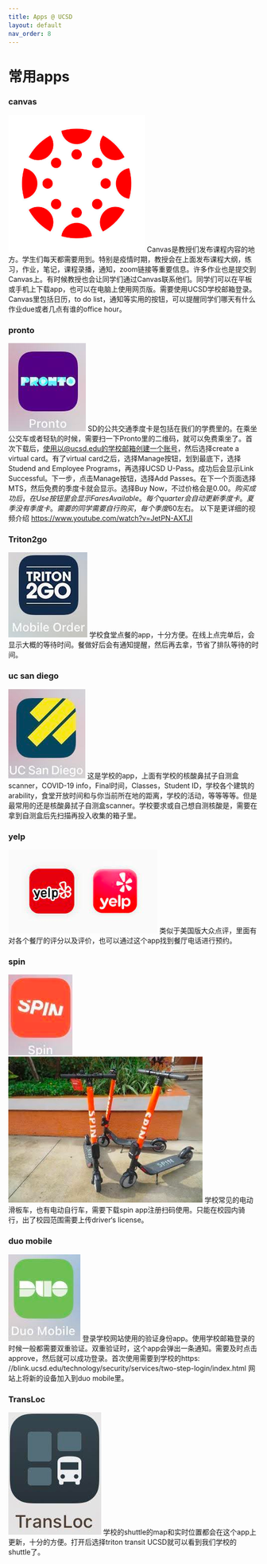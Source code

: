 ```yaml
---
title: Apps @ UCSD
layout: default
nav_order: 8
---
```


# 常用apps

### canvas

![img.png](../../images/apps/img.png)
Canvas是教授们发布课程内容的地方。学生们每天都需要用到。特别是疫情时期，教授会在上面发布课程大纲，练习，作业，笔记，课程录播，通知，zoom链接等重要信息。许多作业也是提交到Canvas上。有时候教授也会让同学们通过Canvas联系他们。同学们可以在平板或手机上下载app，也可以在电脑上使用网页版。需要使用UCSD学校邮箱登录。Canvas里包括日历，to
do list，通知等实用的按钮，可以提醒同学们哪天有什么作业due或者几点有谁的office hour。

### pronto
![img_1.png](../../images/apps/img_1.png)
SD的公共交通季度卡是包括在我们的学费里的。在乘坐公交车或者轻轨的时候，需要扫一下Pronto里的二维码，就可以免费乘坐了。首次下载后，使用以@ucsd.edu的学校邮箱创建一个账号，然后选择create
a virtual card。有了virtual card之后，选择Manage按钮，划到最底下，选择Studend and Employee Programs，再选择UCSD
U-Pass。成功后会显示Link Successful。下一步，点击Manage按钮，选择Add Passes。在下一个页面选择MTS，然后免费的季度卡就会显示。选择Buy
Now，不过价格会是$0.00。购买成功后，在Use按钮里会显示Fares Available。每个quarter会自动更新季度卡。夏季没有季度卡。需要的同学需要自行购买，每个季度$60左右。
以下是更详细的视频介绍 https://www.youtube.com/watch?v=JetPN-AXTJI

### Triton2go
![img_2.png](../../images/apps/img_2.png)
学校食堂点餐的app，十分方便。在线上点完单后，会显示大概的等待时间。餐做好后会有通知提醒，然后再去拿，节省了排队等待的时间。

### uc san diego
![img_3.png](../../images/apps/img_3.png)
这是学校的app，上面有学校的核酸鼻拭子自测盒scanner，COVID-19 info，Final时间，Classes，Student
ID，学校各个建筑的arability，食堂开放时间和与你当前所在地的距离，学校的活动，等等等等。但是最常用的还是核酸鼻拭子自测盒scanner。学校要求或自己想自测核酸是，需要在拿到自测盒后先扫描再投入收集的箱子里。

### yelp
![img_4.png](../../images/apps/img_4.png)
类似于美国版大众点评，里面有对各个餐厅的评分以及评价，也可以通过这个app找到餐厅电话进行预约。

### spin
![img_5.png](../../images/apps/img_5.png)![img_6.png](../../images/apps/img_6.png)
学校常见的电动滑板车，也有电动自行车，需要下载spin app注册扫码使用。只能在校园内骑行，出了校园范围需要上传driver‘s license。

### duo mobile
![img_7.png](../../images/apps/img_7.png)
登录学校网站使用的验证身份app。使用学校邮箱登录的时候一般都需要双重验证。双重验证时，这个app会弹出一条通知。需要及时点击approve，然后就可以成功登录。首次使用需要到学校的https:
//blink.ucsd.edu/technology/security/services/two-step-login/index.html 网站上将新的设备加入到duo mobile里。

### TransLoc
![img_8.png](../../images/apps/img_8.png)
学校的shuttle的map和实时位置都会在这个app上更新，十分的方便。打开后选择triton transit UCSD就可以看到我们学校的shuttle了。
